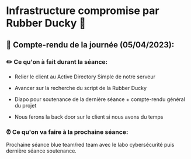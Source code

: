 # Infrastructure compromise par Rubber Ducky 🐥

## 📁   __Compte-rendu de la journée (05/04/2023):__

### ✏️ __Ce qu'on à fait durant la séance:__ 

- Relier le client au Active Directory Simple de notre serveur

- Avancer sur la recherche du script de la Rubber Ducky 

- Diapo pour soutenance de la dernière séance + compte-rendu général du projet

- Nous ferons la back door sur le client si nous avons du temps

### ⏰ __Ce qu'on va faire à la prochaine séance:__

Prochaine séance blue team/red team avec le labo cybersécurité puis dernière séance soutenance.